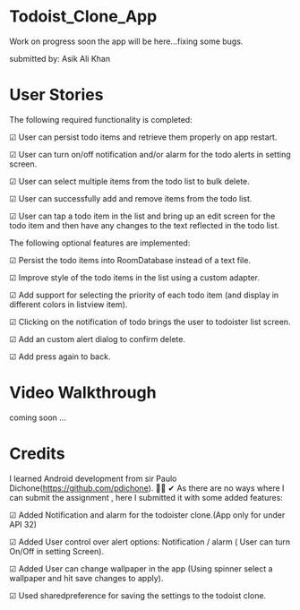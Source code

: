 # Todoist_Clone_App
Work on progress soon the app will be here...fixing some bugs.


submitted by: Asik Ali Khan

# User Stories

The following required functionality is completed:

☑ User can persist todo items and retrieve them properly on app restart.
 
☑ User can turn on/off notification and/or alarm for the todo alerts in setting screen.
 
☑ User can select multiple items from the todo list to bulk delete.
 
☑ User can successfully add and remove items from the todo list.
 
☑ User can tap a todo item in the list and bring up an edit screen for the todo item and then have any changes to the text reflected in the todo list.
 
The following optional features are implemented:
 
☑ Persist the todo items into RoomDatabase instead of a text file.
 
☑ Improve style of the todo items in the list using a custom adapter.
 
☑ Add support for selecting the priority of each todo item (and display in different colors in listview item).

☑ Clicking on the notification of todo brings the user to todoister list screen.

☑ Add an custom alert dialog to confirm delete.

☑ Add press again to back.


# Video Walkthrough 
coming soon ...


# Credits

I learned Android development from sir Paulo Dichone(https://github.com/pdichone).
🙆‍♂️ ✔ As there are no ways where I can submit the assignment , here I submitted it with some added features:
 
☑ Added Notification and alarm for the todoister clone.(App only for under API 32)

☑ Added User control over alert options: Notification / alarm ( User can turn On/Off in setting Screen).

☑ Added User can change wallpaper in the app (Using spinner select a wallpaper and hit save changes to apply).

☑ Used sharedpreference for saving the settings to the todoist clone.
